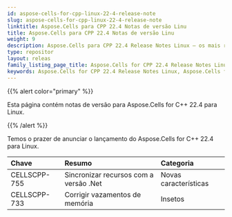 ```yaml
---
id: aspose-cells-for-cpp-linux-22-4-release-note
slug: aspose-cells-for-cpp-linux-22-4-release-note
linktitle: Aspose.Cells para CPP 22.4 Notas de versão Linu
title: Aspose.Cells para CPP 22.4 Notas de versão Linu
weight: 9
description: Aspose.Cells para CPP 22.4 Release Notes Linux – os mais recentes aprimoramentos, novos recursos e correções
type: repositor
layout: releas
family_listing_page_title: Aspose.Cells for CPP 22.4 Release Notes Linu
keywords: Aspose.Cells for CPP 22.4 Release Notes Linux, Aspose.Cells for CPP 22.4 Linux updates and fixe
---
```

{{% alert color="primary" %}}

Esta página contém notas de versão para Aspose.Cells for C++ 22.4 para Linux.

{{% /alert %}}

Temos o prazer de anunciar o lançamento do Aspose.Cells for C++ 22.4 para Linux.

|**Chave**|**Resumo**|**Categoria**|
| :- | :- | :- |
|CELLSCPP-755| Sincronizar recursos com a versão .Net|Novas características|
|CELLSCPP-733| Corrigir vazamentos de memória|Insetos|
